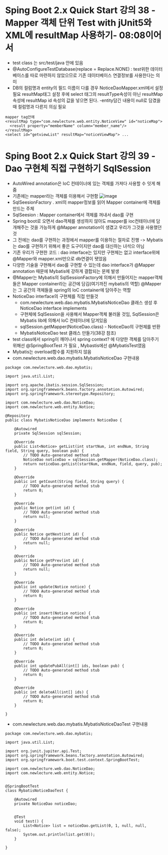 # Sping Boot 2.x Quick Start 강의 38 - Mapper 객체 단위 Test with jUnit5와 XML에 resultMap 사용하기- 08:08이어서
* test class 는 src/test/java 안에 있음
* @AutoConfigureTestDatabase(replace = Replace.NONE) : test위한 데이터베이스를 따로 마련하지 않았으므로 기존 데이터베이스 연결정보를 사용한다는 의미
* DB의 컬럼명과 entity의 필드 이름이 다를 경우 NoticeDaoMapper.xml에서 설정필요 resultMap태그 설정 후에 select 태그의 resultType속성이 아닌 resultMap속성에 resultMap id 속성의 값을 넣으면 된다. -entity담긴 내용이 null로 담겼을 때 컬럼명과 다른지 의심 필요
```
mapper tag안에
<resultMap type="com.newlecture.web.entity.NoticeView" id="noticeMap">
  <result property="memberName" column="member_name"/>
</resultMap>
<select id="getviewList" resultMap="noticeViewMap"> ...
```

# Sping Boot 2.x Quick Start 강의 39 - Dao 구현체 직접 구현하기 SqlSession
* AutoWired annotation은 IoC 컨테이너에 있는 객체를 가져다 사용할 수 잇게 해줌
* 기존에는 mapper라는 객체를 이용해서 구현함
![image](https://user-images.githubusercontent.com/40667871/231484743-0c88fd51-91df-46cd-9d1b-4d85f5a86ad6.png)
* SqlSeesionFactory . xml의 mapper정보를 읽어 Mapper container에 객체를 만드는 주체
* SqlSeesion : Mapper container에서 객체를 꺼내서  dao를 구현
* Spring boot로 오면서 dao객체를 생성하지 않아도 mapper를 ioc컨테이너에 담개해주는 것을 가능하게 @Mapper annotation이 생겼고 우리가 그것을 사용했던 것
* 그 전에는 dao를 구현하는 과정에서 mapper를 이용하는 절차로 진행 -> Mybatis는 dao를 구현하기 위해서 좋은 도구이지만 dao를 대신하는 녀석으 아님
* 기존 우리가 구현한 코드 : dao interface는 있지만 구현체는 없고 interface위에 @Mapper와 mapper.xml만으로 db연결이 됏었음
* 다양한 기술을 구현해서 dao를 구현할 수 있는데 dao interface가 @Mapper annotation 때문에 Mybatis에 강하게 결합되는 문제 발생
* @Mapper는 Mybatis의 SqlSessionFactory에 의해서 만들어지는 mapper객체들은 Mapper container라는 공간에 담김(여기까진 mybatis의 역할)  @Mapper는 그 공간의 객체들을 spring의 IoC container에 담아주는 역할
* NoticeDao interface의 구현체를 직접 만들것
   * com.newlecture.web.dao.mybatis.MybatisNoticeDao 클래스 생성 후 NoticeDao interface implements
   * 구현체에 SqlSession을 사용해서 Mapper객체 불러올 것임, SqlSession은 Mybatis lib에 의해서 IoC 컨테이너에 담겨있음
   * sqlSession.getMapper(NoticeDao.class) - NoticeDao의 구현체를 반환
   * MybatisNoticeDao  test 클래스 만들기(38강 참조)
* test class에서 spring이 깨어나서 spring context? 에 다양한 객체를 담아주기 위해선  @SpringBootTest  가 필요 , Mybastis에선 @MybatisTest였음
* Mybatis는 overload함수를 지원하지 않음
* com.newlecture.web.dao.mybatis.MybatisNoticeDao 구현내용
```
package com.newlecture.web.dao.mybatis;

import java.util.List;

import org.apache.ibatis.session.SqlSession;
import org.springframework.beans.factory.annotation.Autowired;
import org.springframework.stereotype.Repository;

import com.newlecture.web.dao.NoticeDao;
import com.newlecture.web.entity.Notice;

@Repository
public class MybatisNoticeDao implements NoticeDao {
	
	@Autowired
	private SqlSession sqlSession;
	
	@Override
	public List<Notice> getList(int startNum, int endNum, String field, String query, boolean pub) {
		// TODO Auto-generated method stub
		NoticeDao noticeDao = sqlSession.getMapper(NoticeDao.class);
		return noticeDao.getList(startNum, endNum, field, query, pub);
	}

	@Override
	public int getCount(String field, String query) {
		// TODO Auto-generated method stub
		return 0;
	}

	@Override
	public Notice get(int id) {
		// TODO Auto-generated method stub
		return null;
	}

	@Override
	public Notice getNext(int id) {
		// TODO Auto-generated method stub
		return null;
	}

	@Override
	public Notice getPrev(int id) {
		// TODO Auto-generated method stub
		return null;
	}

	@Override
	public int update(Notice notice) {
		// TODO Auto-generated method stub
		return 0;
	}

	@Override
	public int insert(Notice notice) {
		// TODO Auto-generated method stub
		return 0;
	}

	@Override
	public int delete(int id) {
		// TODO Auto-generated method stub
		return 0;
	}

	@Override
	public int updatePubAll(int[] ids, boolean pub) {
		// TODO Auto-generated method stub
		return 0;
	}

	@Override
	public int deleteAll(int[] ids) {
		// TODO Auto-generated method stub
		return 0;
	}

}

```
* com.newlecture.web.dao.mybatis.MybatisNoticeDaoTest 구현내용
```
package com.newlecture.web.dao.mybatis;

import java.util.List;

import org.junit.jupiter.api.Test;
import org.springframework.beans.factory.annotation.Autowired;
import org.springframework.boot.test.context.SpringBootTest;

import com.newlecture.web.dao.NoticeDao;
import com.newlecture.web.entity.Notice;


@SpringBootTest
class MybatisNoticeDaoTest {
	
	@Autowired
	private NoticeDao noticeDao;
	
	
	@Test
	void test() {
		List<Notice> list = noticeDao.getList(0, 1, null, null, false);
		System.out.println(list.get(0));
	}

}

```
